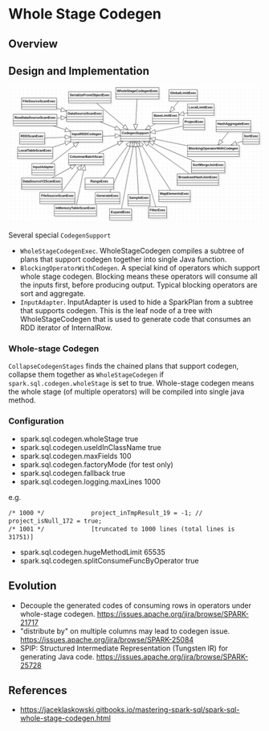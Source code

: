 # Whole Stage Codegen

## Overview


## Design and Implementation

![CodegenSupport](CodegenSupport.png)

Several special `CodegenSupport`

* `WholeStageCodegenExec`. WholeStageCodegen compiles a subtree of plans that support codegen
  together into single Java function.
* `BlockingOperatorWithCodegen`. A special kind of operators which support whole stage codegen.
  Blocking means these operators will consume all the inputs first, before producing output. Typical
  blocking operators are sort and aggregate.
* `InputAdapter`. InputAdapter is used to hide a SparkPlan from a subtree that supports codegen.
  This is the leaf node of a tree with WholeStageCodegen that is used to generate code that consumes
  an RDD iterator of InternalRow. 

### Whole-stage Codegen
`CollapseCodegenStages` finds the chained plans that support codegen, collapse them together as
`WholeStageCodegen` if `spark.sql.codegen.wholeStage` is set to true. Whole-stage codegen means the
whole stage (of multiple operators) will be compiled into single java method.

### Configuration

* spark.sql.codegen.wholeStage true
* spark.sql.codegen.useIdInClassName true
* spark.sql.codegen.maxFields 100
* spark.sql.codegen.factoryMode (for test only)
* spark.sql.codegen.fallback true
* spark.sql.codegen.logging.maxLines 1000

e.g.

```
/* 1000 */             project_inTmpResult_19 = -1; // project_isNull_172 = true;
/* 1001 */             [truncated to 1000 lines (total lines is 31751)]
```

* spark.sql.codegen.hugeMethodLimit 65535
* spark.sql.codegen.splitConsumeFuncByOperator true

## Evolution

* Decouple the generated codes of consuming rows in operators under whole-stage codegen.
https://issues.apache.org/jira/browse/SPARK-21717
* "distribute by" on multiple columns may lead to codegen issue.
https://issues.apache.org/jira/browse/SPARK-25084
* SPIP: Structured Intermediate Representation (Tungsten IR) for generating Java code.
https://issues.apache.org/jira/browse/SPARK-25728


## References
* https://jaceklaskowski.gitbooks.io/mastering-spark-sql/spark-sql-whole-stage-codegen.html

